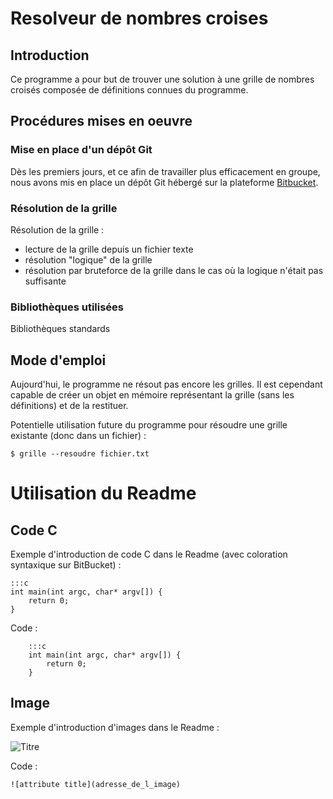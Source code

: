 # Resolveur de nombres croises

## Introduction

Ce programme a pour but de trouver une solution &agrave; une grille de nombres crois&eacute;s compos&eacute;e de d&eacute;finitions connues du programme.

## Proc&eacute;dures mises en oeuvre

### Mise en place d'un d&eacute;p&ocirc;t Git
    
D&egrave;s les premiers jours, et ce afin de travailler plus efficacement en groupe, nous avons mis en place un d&eacute;p&ocirc;t Git h&eacute;berg&eacute; sur la plateforme [Bitbucket](https://bitbucket.org).

### R&eacute;solution de la grille

R&eacute;solution de la grille :

- lecture de la grille depuis un fichier texte
- r&eacute;solution "logique" de la grille
- r&eacute;solution par bruteforce de la grille dans le cas o&ugrave; la logique n'&eacute;tait pas suffisante

### Biblioth&egrave;ques utilis&eacute;es

Biblioth&egrave;ques standards
    
## Mode d'emploi

Aujourd'hui, le programme ne r&eacute;sout pas encore les grilles. Il est cependant capable de cr&eacute;er un objet en m&eacute;moire repr&eacute;sentant la grille (sans les d&eacute;finitions) et de la restituer.

Potentielle utilisation future du programme pour r&eacute;soudre une grille existante (donc dans un fichier) :

    $ grille --resoudre fichier.txt

# Utilisation du Readme

## Code C

Exemple d'introduction de code C dans le Readme (avec coloration syntaxique sur BitBucket) :

    :::c
    int main(int argc, char* argv[]) {
        return 0;
    }

Code :

        :::c
        int main(int argc, char* argv[]) {
            return 0;
        }

## Image

Exemple d'introduction d'images dans le Readme :

![Titre](http://img2.trictrac.net/generate/owner_50_50/543f7d6569abf.jpeg)

Code :

    ![attribute title](adresse_de_l_image)
